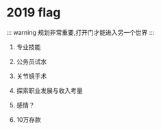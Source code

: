 # 2019 flag

::: warning
规划非常重要,打开门才能进入另一个世界
:::

1. 专业技能

2. 公务员试水

3. 关节镜手术

4. 探索职业发展与收入考量

5. 感情？

6. 10万存款

